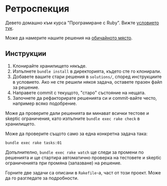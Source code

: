 # Ретроспекция

Девето домашно към курса "Програмиране с Ruby". Вижте [условието тук](http://2015.fmi.ruby.bg/tasks/9).

Може да намерите нашите решения на [обичайното място](https://github.com/fmi/ruby-homework).

## Инструкции

1. Клонирайте хранилището някъде.
2. Изпълнете `bundle install` в директорията, където сте го клонирали.
3. Добавете вашите стари решения в `solutions/`, според инструкциите в
   условието. Ако не сте решили някоя задача, оставете празен файл за решение.
4. Направете commit с текущото, "старо" състояние на нещата.
5. Започнете да рефакторирате решенията си и commit-вайте често, например всяко
   подобрение.

Може да проверите дали решенията ви минават всички тестове и skeptic
ограничения, като изпълните `bundle exec rake check` в хранилището.

Може да проверите същото само за една конкретна задача така:

    bundle exec rake tasks:01

Допълнително, `bundle exec rake watch` ще следи за промени по решенията и ще
стартира автоматично проверка на тестовете и skeptic ограниченията при промяна
(запазване) на решение.

Горните две задачи са описани в `Rakefile`-а, част от този проект. Може да го
разгледате за подробности.
